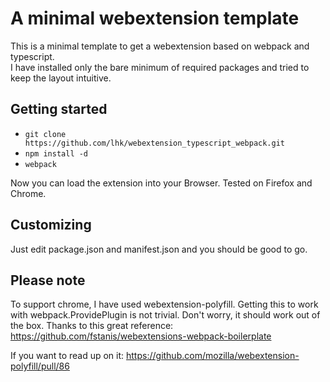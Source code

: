 # A minimal webextension template

This is a minimal template to get a webextension based on webpack and typescript. \
I have installed only the bare minimum of required packages and tried to keep the layout intuitive.

## Getting started
 - `git clone https://github.com/lhk/webextension_typescript_webpack.git`
 - `npm install -d`
 - `webpack`
 
Now you can load the extension into your Browser. Tested on Firefox and Chrome.

## Customizing
Just edit package.json and manifest.json and you should be good to go.

## Please note
To support chrome, I have used webextension-polyfill. Getting this to work with webpack.ProvidePlugin is not trivial.
Don't worry, it should work out of the box. Thanks to this great reference: https://github.com/fstanis/webextensions-webpack-boilerplate

If you want to read up on it: https://github.com/mozilla/webextension-polyfill/pull/86
